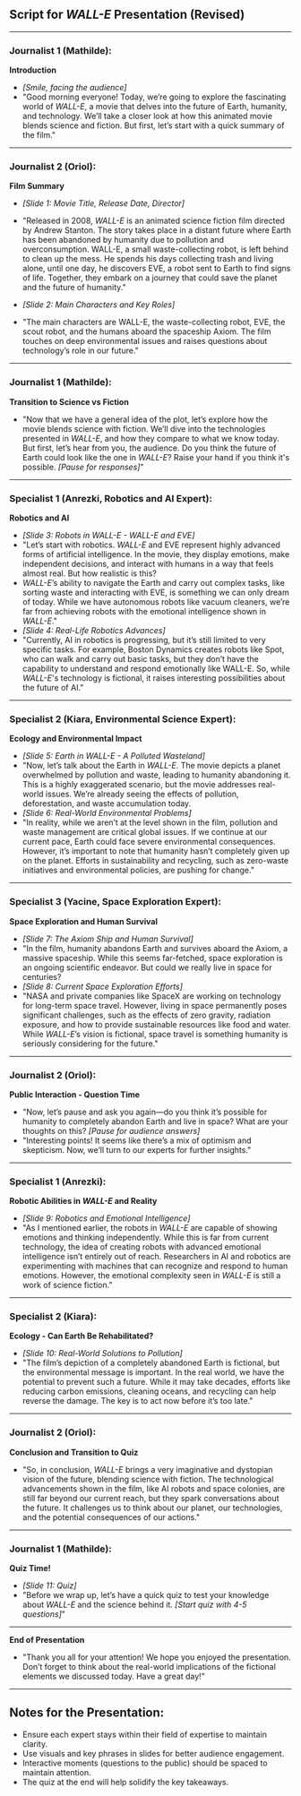 ## Script for *WALL-E* Presentation (Revised)

---

### **Journalist 1 (Mathilde)**:  
**Introduction**  
- *[Smile, facing the audience]*  
- "Good morning everyone! Today, we’re going to explore the fascinating world of *WALL-E*, a movie that delves into the future of Earth, humanity, and technology. We’ll take a closer look at how this animated movie blends science and fiction. But first, let’s start with a quick summary of the film."

---

### **Journalist 2 (Oriol)**:  
**Film Summary**  
- *[Slide 1: Movie Title, Release Date, Director]*  
- "Released in 2008, *WALL-E* is an animated science fiction film directed by Andrew Stanton. The story takes place in a distant future where Earth has been abandoned by humanity due to pollution and overconsumption. WALL-E, a small waste-collecting robot, is left behind to clean up the mess. He spends his days collecting trash and living alone, until one day, he discovers EVE, a robot sent to Earth to find signs of life. Together, they embark on a journey that could save the planet and the future of humanity."

- *[Slide 2: Main Characters and Key Roles]*  
- "The main characters are WALL-E, the waste-collecting robot, EVE, the scout robot, and the humans aboard the spaceship Axiom. The film touches on deep environmental issues and raises questions about technology’s role in our future."

---

### **Journalist 1 (Mathilde)**:  
**Transition to Science vs Fiction**  
- "Now that we have a general idea of the plot, let’s explore how the movie blends science with fiction. We’ll dive into the technologies presented in *WALL-E*, and how they compare to what we know today. But first, let’s hear from you, the audience. Do you think the future of Earth could look like the one in *WALL-E*? Raise your hand if you think it's possible. *[Pause for responses]*"

---

### **Specialist 1 (Anrezki, Robotics and AI Expert)**:  
**Robotics and AI**  
- *[Slide 3: Robots in *WALL-E* - WALL-E and EVE]*  
- "Let’s start with robotics. *WALL-E* and EVE represent highly advanced forms of artificial intelligence. In the movie, they display emotions, make independent decisions, and interact with humans in a way that feels almost real. But how realistic is this?  
- *WALL-E*’s ability to navigate the Earth and carry out complex tasks, like sorting waste and interacting with EVE, is something we can only dream of today. While we have autonomous robots like vacuum cleaners, we’re far from achieving robots with the emotional intelligence shown in *WALL-E*."  
- *[Slide 4: Real-Life Robotics Advances]*  
- "Currently, AI in robotics is progressing, but it’s still limited to very specific tasks. For example, Boston Dynamics creates robots like Spot, who can walk and carry out basic tasks, but they don’t have the capability to understand and respond emotionally like WALL-E. So, while *WALL-E*'s technology is fictional, it raises interesting possibilities about the future of AI."

---

### **Specialist 2 (Kiara, Environmental Science Expert)**:  
**Ecology and Environmental Impact**  
- *[Slide 5: Earth in *WALL-E* - A Polluted Wasteland]*  
- "Now, let’s talk about the Earth in *WALL-E*. The movie depicts a planet overwhelmed by pollution and waste, leading to humanity abandoning it. This is a highly exaggerated scenario, but the movie addresses real-world issues. We’re already seeing the effects of pollution, deforestation, and waste accumulation today.  
- *[Slide 6: Real-World Environmental Problems]*  
- "In reality, while we aren’t at the level shown in the film, pollution and waste management are critical global issues. If we continue at our current pace, Earth could face severe environmental consequences. However, it’s important to note that humanity hasn’t completely given up on the planet. Efforts in sustainability and recycling, such as zero-waste initiatives and environmental policies, are pushing for change."

---

### **Specialist 3 (Yacine, Space Exploration Expert)**:  
**Space Exploration and Human Survival**  
- *[Slide 7: The Axiom Ship and Human Survival]*  
- "In the film, humanity abandons Earth and survives aboard the Axiom, a massive spaceship. While this seems far-fetched, space exploration is an ongoing scientific endeavor. But could we really live in space for centuries?  
- *[Slide 8: Current Space Exploration Efforts]*  
- "NASA and private companies like SpaceX are working on technology for long-term space travel. However, living in space permanently poses significant challenges, such as the effects of zero gravity, radiation exposure, and how to provide sustainable resources like food and water. While *WALL-E*’s vision is fictional, space travel is something humanity is seriously considering for the future."

---

### **Journalist 2 (Oriol)**:  
**Public Interaction - Question Time**  
- "Now, let’s pause and ask you again—do you think it’s possible for humanity to completely abandon Earth and live in space? What are your thoughts on this? *[Pause for audience answers]*  
- "Interesting points! It seems like there’s a mix of optimism and skepticism. Now, we’ll turn to our experts for further insights."

---

### **Specialist 1 (Anrezki)**:  
**Robotic Abilities in *WALL-E* and Reality**  
- *[Slide 9: Robotics and Emotional Intelligence]*  
- "As I mentioned earlier, the robots in *WALL-E* are capable of showing emotions and thinking independently. While this is far from current technology, the idea of creating robots with advanced emotional intelligence isn’t entirely out of reach. Researchers in AI and robotics are experimenting with machines that can recognize and respond to human emotions. However, the emotional complexity seen in *WALL-E* is still a work of science fiction."

---

### **Specialist 2 (Kiara)**:  
**Ecology - Can Earth Be Rehabilitated?**  
- *[Slide 10: Real-World Solutions to Pollution]*  
- "The film’s depiction of a completely abandoned Earth is fictional, but the environmental message is important. In the real world, we have the potential to prevent such a future. While it may take decades, efforts like reducing carbon emissions, cleaning oceans, and recycling can help reverse the damage. The key is to act now before it’s too late."

---

### **Journalist 2 (Oriol)**:  
**Conclusion and Transition to Quiz**  
- "So, in conclusion, *WALL-E* brings a very imaginative and dystopian vision of the future, blending science with fiction. The technological advancements shown in the film, like AI robots and space colonies, are still far beyond our current reach, but they spark conversations about the future. It challenges us to think about our planet, our technologies, and the potential consequences of our actions."

---

### **Journalist 1 (Mathilde)**:  
**Quiz Time!**  
- *[Slide 11: Quiz]*  
- "Before we wrap up, let’s have a quick quiz to test your knowledge about *WALL-E* and the science behind it. *[Start quiz with 4-5 questions]*"

---

**End of Presentation**  
- "Thank you all for your attention! We hope you enjoyed the presentation. Don’t forget to think about the real-world implications of the fictional elements we discussed today. Have a great day!"

---

## Notes for the Presentation:
- Ensure each expert stays within their field of expertise to maintain clarity.
- Use visuals and key phrases in slides for better audience engagement.
- Interactive moments (questions to the public) should be spaced to maintain attention.
- The quiz at the end will help solidify the key takeaways.

